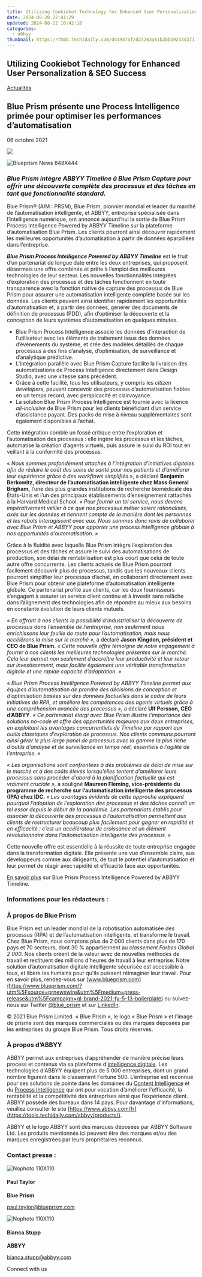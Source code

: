 ```yaml
---
title: Utilizing Cookiebot Technology for Enhanced User Personalization & SEO Success
date: 2024-08-20 22:41:29
updated: 2024-08-22 10:42:18
categories:
  - abbyy
thumbnail: https://thmb.techidaily.com/d44947af2d23263a61b2bb19233d3717a7fd178394378301c673d9cd094e466a.jpg
---
```


## Utilizing Cookiebot Technology for Enhanced User Personalization & SEO Success

[Actualités](https://tools.techidaily.com/abbyy/products/)

## Blue Prism présente une Process Intelligence primée pour optimiser les performances d’automatisation

06 octobre 2021

![](https://content.abbyy.com/-/media/project/abbyy/abbyy/branchtemplates/shutterstock_1272462163_1296-x-729.jpg?h=729&iar=0&w=1296)

![Blueprism News 848X444](https://static4.abbyy.com/abbyycommedia/34371/blueprism-news-848x444.jpg) 

### _Blue Prism intègre ABBYY Timeline à Blue Prism Capture pour offrir une découverte complète des processus et des tâches en tant que fonctionnalité standard._

Blue Prism® (AIM : PRSM), Blue Prism, pionnier mondial et leader du marché de l’automatisation intelligente, et ABBYY, entreprise spécialisée dans l’intelligence numérique, ont annoncé aujourd’hui la sortie de Blue Prism Process Intelligence Powered by ABBYY Timeline sur la plateforme d’automatisation Blue Prism. Les clients pourront ainsi découvrir rapidement les meilleures opportunités d’automatisation à partir de données éparpillées dans l’entreprise.

**_Blue Prism Process Intelligence Powered by ABBYY Timeline_** est le fruit d’un partenariat de longue date entre les deux entreprises, qui proposent désormais une offre combinée et prête à l’emploi des meilleures technologies de leur secteur. Les nouvelles fonctionnalités intégrées d’exploration des processus et des tâches fonctionnent en toute transparence avec la fonction native de capture des processus de Blue Prism pour assurer une automatisation intelligente complète basée sur les données. Les clients peuvent ainsi identifier rapidement les opportunités d’automatisation et, à partir des données, générer des documents de définition de processus (PDD), afin d’optimiser la découverte et la conception de leurs systèmes d’automatisation en quelques minutes.

* Blue Prism Process Intelligence associe les données d’interaction de l’utilisateur avec les éléments de traitement issus des données d’événements du système, et crée des modèles détaillés de chaque processus à des fins d’analyse, d’optimisation, de surveillance et d’analytique prédictive.
* L'intégration parallèle avec Blue Prism Capture facilite la livraison des automatisations de Process Intelligence directement dans Design Studio, avec une vitesse sans précédent.
* Grâce à cette facilité, tous les utilisateurs, y compris les _citizen developers_, peuvent concevoir des processus d’automatisation fiables en un temps record, avec perspicacité et clairvoyance.
* La solution Blue Prism Process Intelligence est fournie avec la licence _all-inclusive_ de Blue Prism pour les clients bénéficiant d’un service d’assistance payant. Des packs de mise à niveau supplémentaires sont également disponibles à l’achat.

  
Cette intégration comble un fossé critique entre l’exploration et l’automatisation des processus : elle ingère les processus et les tâches, automatise la création d’agents virtuels, puis assure le suivi du ROI tout en veillant à la conformité des processus.

_« Nous sommes profondément attachés à l’intégration d’initiatives digitales afin de réduire le coût des soins de santé pour nos patients et d’améliorer leur expérience grâce à des workflows simplifiés »_, a déclaré **Benjamin Berkowitz, directeur de l’automatisation intelligente chez Mass General Brigham,** l’une des plus grandes institutions de recherche biomédicale des États-Unis et l’un des principaux établissements d’enseignement rattachés à la Harvard Medical School. _« Pour fournir un tel service, nous devons impérativement veiller à ce que nos processus métier soient rationalisés, axés sur les données et tiennent compte de la manière dont les personnes et les robots interagissent avec eux. Nous sommes donc ravis de collaborer avec Blue Prism et ABBYY pour apporter une process intelligence globale à nos opportunités d’automatisation. »_

Grâce à la fluidité avec laquelle Blue Prism intègre l’exploration des processus et des tâches et assure le suivi des automatisations de production, son délai de rentabilisation est plus court que celui de toute autre offre concurrente. Les clients actuels de Blue Prism pourront facilement découvrir plus de processus, tandis que les nouveaux clients pourront simplifier leur processus d’achat, en collaborant directement avec Blue Prism pour obtenir une plateforme d’automatisation intelligente globale. Ce partenariat profite aux clients, car les deux fournisseurs s’engagent à assurer un service client continu et à investir sans relâche dans l’alignement des technologies afin de répondre au mieux aux besoins en constante évolution de leurs clients mutuels.

_« En offrant à nos clients la possibilité d’industrialiser la découverte de processus dans l’ensemble de l’entreprise, non seulement nous enrichissons leur feuille de route pour l’automatisation, mais nous accélérons la mise sur le marché »,_ a déclaré **Jason Kingdon, président et CEO de Blue Prism.** _« Cette nouvelle offre témoigne de notre engagement à fournir à nos clients les meilleures technologies présentes sur le marché. Cela leur permet non seulement d’accroître leur productivité et leur retour sur investissement, mais facilite également une véritable transformation digitale et une rapide capacité d’adaptation. »_

_« Blue Prism Process Intelligence Powered by ABBYY Timeline permet aux équipes d’automatisation de prendre des décisions de conception et d’optimisation basées sur des données factuelles dans le cadre de leurs initiatives de RPA, et améliore les compétences des agents virtuels grâce à une compréhension avancée des processus »,_ a déclaré **Ulf Persson, CEO d’ABBYY**_. « Ce partenariat élargi avec Blue Prism illustre l’importance des solutions no-code et offre des opportunités majeures aux deux entreprises, en exploitant les avantages concurrentiels de Timeline par rapport aux outils classiques d’exploration de processus. Nos clients communs pourront ainsi gérer le plus large panel de processus avec la gamme la plus riche d’outils d’analyse et de surveillance en temps réel, essentiels à l’agilité de l’entreprise. »_

_« Les organisations sont confrontées à des problèmes de délai de mise sur le marché et à des coûts élevés lorsqu’elles tentent d’améliorer leurs processus sans procéder d’abord à la planification factuelle qui est vraiment cruciale »,_ a souligné **Maureen Fleming, vice-présidente du programme de recherche sur l’automatisation intelligente des processus (IPA) chez IDC.** _« Les avantages évidents de cette approche expliquent pourquoi l’adoption de l’exploration des processus et des tâches connaît un tel essor depuis le début de la pandémie. Les partenariats établis pour associer la découverte des processus à l’automatisation permettent aux clients de restructurer beaucoup plus facilement pour gagner en rapidité et en efficacité : c’est un accélérateur de croissance et un élément révolutionnaire dans l’automatisation intelligente des processus. »_

Cette nouvelle offre est essentielle à la réussite de toute entreprise engagée dans la transformation digitale. Elle présente une vue d’ensemble claire, aux développeurs comme aux dirigeants, de tout le potentiel d’automatisation et leur permet de réagir avec rapidité et efficacité face aux opportunités.

[En savoir plus](https://www.blueprism.com/products/blue-prism-process-intelligence/?utm%5Fsource=prnewswire&utm%5Fmedium=press-release&utm%5Fcampaign=gl-product-2021-q4-10-1-blue-prism-process-intelligence) sur Blue Prism Process Intelligence Powered by ABBYY Timeline.

### Informations pour les rédacteurs : 

### À propos de Blue Prism

Blue Prism est un leader mondial de la robotisation automatisée des processus (RPA) et de l’automatisation intelligente, et transforme le travail. Chez Blue Prism, nous comptons plus de 2 000 clients dans plus de 170 pays et 70 secteurs, dont 30 % appartiennent au _classement Forbes Global 2 000_. Nos clients créent de la valeur avec de nouvelles méthodes de travail et restituent des millions d’heures de travail à leur entreprise. Notre solution d’automatisation digitale intelligente sécurisée est accessible à tous, et libère les humains pour qu’ils puissent réimaginer leur travail. Pour en savoir plus, rendez-vous sur [www.blueprism.com](https://www.blueprism.com/?utm%5Fsource=prnewswire&utm%5Fmedium=press-release&utm%5Fcampaign=gl-brand-2021-fy-5-13-boilerplate) ou suivez-nous sur Twitter [@blue\_prism](https://twitter.com/blue%5Fprism) et sur [LinkedIn](https://www.linkedin.com/company/blue-prism-limited).

© 2021 Blue Prism Limited. « Blue Prism », le logo « Blue Prism » et l’image de prisme sont des marques commerciales ou des marques déposées par les entreprises du groupe Blue Prism. Tous droits réservés. 

### À propos d’ABBYY

ABBYY permet aux entreprises d’appréhender de manière précise leurs process et contenus via sa plateforme d'[intelligence digitale](https://tools.techidaily.com/abbyy/products/). Les technologies d'ABBYY équipent plus de 5 000 entreprises, dont un grand nombre figurent dans le classement Fortune 500\. L’entreprise est reconnue pour ses solutions de pointe dans les domaines du [Content Intelligence](https://tools.techidaily.com/abbyy/products/) et du [Process Intelligence](https://tools.techidaily.com/abbyy/products/) qui ont pour vocation d’améliorer l'efficacité, la rentabilité et la compétitivité des entreprises ainsi que l’expérience client. ABBYY possède des bureaux dans 14 pays. Pour davantage d'informations, veuillez consulter le site [https://www.abbyy.com/fr](https://tools.techidaily.com/abbyy/products/).

ABBYY et le logo ABBYY sont des marques déposées par ABBYY Software Ltd. Les produits mentionnés ici peuvent être des marques et/ou des marques enregistrées par leurs propriétaires reconnus.

### Contact presse :

![Nophoto 110X110](https://static4.abbyy.com/abbyycommedia/34370/nophoto-110x110.png)

#### Paul Taylor 

**Blue Prism**

[paul.taylor@blueprism.com](https://tools.techidaily.com/abbyy/products/)

![Nophoto 110X110](https://static4.abbyy.com/abbyycommedia/34370/nophoto-110x110.png)

#### Bianca Stupp

**ABBYY**

[bianca.stupp@abbyy.com](https://tools.techidaily.com/abbyy/products/)

Connect with us

<ins class="adsbygoogle"
     style="display:block"
     data-ad-format="autorelaxed"
     data-ad-client="ca-pub-7571918770474297"
     data-ad-slot="1223367746"></ins>



<ins class="adsbygoogle"
     style="display:block"
     data-ad-client="ca-pub-7571918770474297"
     data-ad-slot="8358498916"
     data-ad-format="auto"
     data-full-width-responsive="true"></ins>
